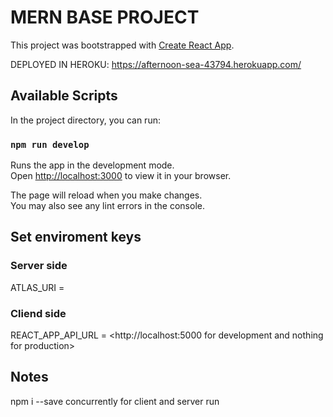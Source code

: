 # MERN BASE PROJECT

This project was bootstrapped with [Create React App](https://github.com/facebook/create-react-app).

DEPLOYED IN HEROKU: https://afternoon-sea-43794.herokuapp.com/

## Available Scripts

In the project directory, you can run:

### `npm run develop`

Runs the app in the development mode.\
Open [http://localhost:3000](http://localhost:3000) to view it in your browser.

The page will reload when you make changes.\
You may also see any lint errors in the console.

## Set enviroment keys

### Server side
ATLAS_URI = <Your ATLAS URL with user and pass>

### Cliend side
REACT_APP_API_URL = <http://localhost:5000 for development and nothing for production>

## Notes
npm i --save concurrently for client and server run
